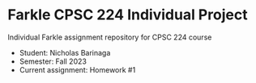 # Farkle CPSC 224 Individual Project

Individual Farkle assignment repository for CPSC 224 course

- Student: Nicholas Barinaga
- Semester: Fall 2023
- Current assignment: Homework #1

